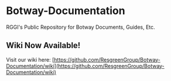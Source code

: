 # Botway-Documentation
 RGGI's Public Repository for Botway Documents, Guides, Etc.

## Wiki Now Available!
Visit our wiki here: [https://github.com/ResgreenGroup/Botway-Documentation/wiki](https://github.com/ResgreenGroup/Botway-Documentation/wiki)
 
